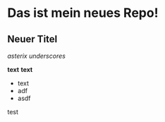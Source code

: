 # Das ist mein neues Repo!

## Neuer Titel

*asterix* _underscores_

**text** __text__

- text
- adf
- asdf

test
